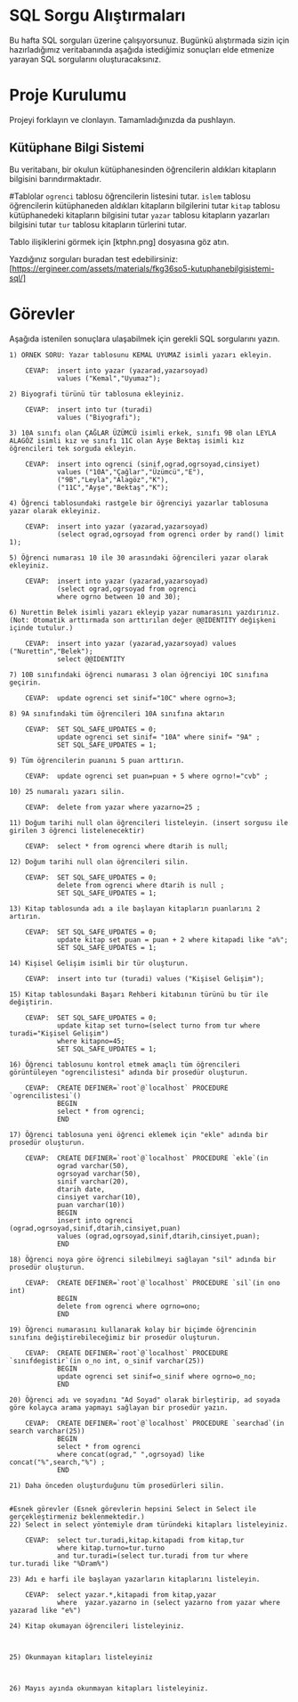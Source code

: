 # SQL Sorgu Alıştırmaları

Bu hafta SQL sorguları üzerine çalışıyorsunuz. Bugünkü alıştırmada sizin için hazırladığımız veritabanında aşağıda istediğimiz sonuçları elde etmenize yarayan SQL sorgularını oluşturacaksınız.

# Proje Kurulumu

Projeyi forklayın ve clonlayın. Tamamladığınızda da pushlayın.

## Kütüphane Bilgi Sistemi

Bu veritabanı, bir okulun kütüphanesinden öğrencilerin aldıkları kitapların bilgisini barındırmaktadır.

#Tablolar
`ogrenci` tablosu öğrencilerin listesini tutar.
`islem` tablosu öğrencilerin kütüphaneden aldıkları kitapların bilgilerini tutar
`kitap` tablosu kütüphanedeki kitapların bilgisini tutar
`yazar` tablosu kitapların yazarları bilgisini tutar
`tur` tablosu kitapların türlerini tutar.

Tablo ilişiklerini görmek için [ktphn.png] dosyasına göz atın.

Yazdığınız sorguları buradan test edebilirsiniz: [https://ergineer.com/assets/materials/fkg36so5-kutuphanebilgisistemi-sql/]

# Görevler

Aşağıda istenilen sonuçlara ulaşabilmek için gerekli SQL sorgularını yazın.

    1) ÖRNEK SORU: Yazar tablosunu KEMAL UYUMAZ isimli yazarı ekleyin.

    	CEVAP:	insert into yazar (yazarad,yazarsoyad)
    			values ("Kemal","Uyumaz");

    2) Biyografi türünü tür tablosuna ekleyiniz.

    	CEVAP:  insert into tur (turadi)
    			values ("Biyografi");

    3) 10A sınıfı olan ÇAĞLAR ÜZÜMCÜ isimli erkek, sınıfı 9B olan LEYLA ALAGÖZ isimli kız ve sınıfı 11C olan Ayşe Bektaş isimli kız öğrencileri tek sorguda ekleyin.

    	CEVAP:  insert into ogrenci (sinif,ograd,ogrsoyad,cinsiyet)
    			values ("10A","Çağlar","Üzümcü","E"),
    			("9B","Leyla","Alagöz","K"),
    			("11C","Ayşe","Bektaş","K");

    4) Öğrenci tablosundaki rastgele bir öğrenciyi yazarlar tablosuna yazar olarak ekleyiniz.

      	CEVAP:  insert into yazar (yazarad,yazarsoyad)
                (select ograd,ogrsoyad from ogrenci order by rand() limit 1);

    5) Öğrenci numarası 10 ile 30 arasındaki öğrencileri yazar olarak ekleyiniz.

    	CEVAP:  insert into yazar (yazarad,yazarsoyad)
                (select ograd,ogrsoyad from ogrenci
                where ogrno between 10 and 30);

    6) Nurettin Belek isimli yazarı ekleyip yazar numarasını yazdırınız.
    (Not: Otomatik arttırmada son arttırılan değer @@IDENTITY değişkeni içinde tutulur.)

    	CEVAP:  insert into yazar (yazarad,yazarsoyad) values ("Nurettin","Belek");
    			select @@IDENTITY

    7) 10B sınıfındaki öğrenci numarası 3 olan öğrenciyi 10C sınıfına geçirin.

    	CEVAP:  update ogrenci set sinif="10C" where ogrno=3;

    8) 9A sınıfındaki tüm öğrencileri 10A sınıfına aktarın

    	CEVAP:  SET SQL_SAFE_UPDATES = 0;
    			update ogrenci set sinif= "10A" where sinif= "9A" ;
    			SET SQL_SAFE_UPDATES = 1;

    9) Tüm öğrencilerin puanını 5 puan arttırın.

    	CEVAP:  update ogrenci set puan=puan + 5 where ogrno!="cvb" ;

    10) 25 numaralı yazarı silin.

    	CEVAP:  delete from yazar where yazarno=25 ;

    11) Doğum tarihi null olan öğrencileri listeleyin. (insert sorgusu ile girilen 3 öğrenci listelenecektir)

    	CEVAP:  select * from ogrenci where dtarih is null;

    12) Doğum tarihi null olan öğrencileri silin.

    	CEVAP:  SET SQL_SAFE_UPDATES = 0;
    			delete from ogrenci where dtarih is null ;
    			SET SQL_SAFE_UPDATES = 1;

    13) Kitap tablosunda adı a ile başlayan kitapların puanlarını 2 artırın.

    	CEVAP:  SET SQL_SAFE_UPDATES = 0;
    			update kitap set puan = puan + 2 where kitapadi like "a%";
    			SET SQL_SAFE_UPDATES = 1;

    14) Kişisel Gelişim isimli bir tür oluşturun.

    	CEVAP:  insert into tur (turadi) values ("Kişisel Gelişim");

    15) Kitap tablosundaki Başarı Rehberi kitabının türünü bu tür ile değiştirin.

    	CEVAP: 	SET SQL_SAFE_UPDATES = 0;
    			update kitap set turno=(select turno from tur where turadi="Kişisel Gelişim")
    			where kitapno=45;
    			SET SQL_SAFE_UPDATES = 1;

    16) Öğrenci tablosunu kontrol etmek amaçlı tüm öğrencileri görüntüleyen "ogrencilistesi" adında bir prosedür oluşturun.

    	CEVAP:  CREATE DEFINER=`root`@`localhost` PROCEDURE `ogrencilistesi`()
    			BEGIN
    			select * from ogrenci;
    			END

    17) Öğrenci tablosuna yeni öğrenci eklemek için "ekle" adında bir prosedür oluşturun.

    	CEVAP:  CREATE DEFINER=`root`@`localhost` PROCEDURE `ekle`(in
    			ograd varchar(50),
    			ogrsoyad varchar(50),
    			sinif varchar(20),
    			dtarih date,
    			cinsiyet varchar(10),
    			puan varchar(10))
    			BEGIN
    			insert into ogrenci (ograd,ogrsoyad,sinif,dtarih,cinsiyet,puan)
    			values (ograd,ogrsoyad,sinif,dtarih,cinsiyet,puan);
    			END

    18) Öğrenci noya göre öğrenci silebilmeyi sağlayan "sil" adında bir prosedür oluşturun.

    	CEVAP:  CREATE DEFINER=`root`@`localhost` PROCEDURE `sil`(in ono int)
    			BEGIN
    			delete from ogrenci where ogrno=ono;
    			END

    19) Öğrenci numarasını kullanarak kolay bir biçimde öğrencinin sınıfını değiştirebileceğimiz bir prosedür oluşturun.

    	CEVAP:  CREATE DEFINER=`root`@`localhost` PROCEDURE `sınıfdegistir`(in o_no int, o_sinif varchar(25))
    			BEGIN
    			update ogrenci set sinif=o_sinif where ogrno=o_no;
    			END

    20) Öğrenci adı ve soyadını "Ad Soyad" olarak birleştirip, ad soyada göre kolayca arama yapmayı sağlayan bir prosedür yazın.

    	CEVAP:  CREATE DEFINER=`root`@`localhost` PROCEDURE `searchad`(in search varchar(25))
    			BEGIN
    			select * from ogrenci
    			where concat(ograd," ",ogrsoyad) like concat("%",search,"%") ;
    			END

    21) Daha önceden oluşturduğunu tüm prosedürleri silin.


    #Esnek görevler (Esnek görevlerin hepsini Select in Select ile gerçekleştirmeniz beklenmektedir.)
    22) Select in select yöntemiyle dram türündeki kitapları listeleyiniz.

    	CEVAP:  select tur.turadi,kitap.kitapadi from kitap,tur
    			where kitap.turno=tur.turno
    			and tur.turadi=(select tur.turadi from tur where tur.turadi like "%Dram%")

    23) Adı e harfi ile başlayan yazarların kitaplarını listeleyin.

    	CEVAP:  select yazar.*,kitapadi from kitap,yazar
    			where  yazar.yazarno in (select yazarno from yazar where yazarad like "e%")

    24) Kitap okumayan öğrencileri listeleyiniz.



    25) Okunmayan kitapları listeleyiniz



    26) Mayıs ayında okunmayan kitapları listeleyiniz.
